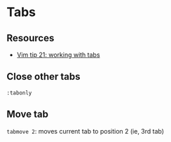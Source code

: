 # Tabs

Resources
---

- [Vim tip 21: working with tabs][1]

<!-- Links -->
[1]: https://learnbyexample.github.io/tips/vim-tip-21/

<!-- Links end -->


Close other tabs
---

```vim
:tabonly
```

Move tab
---

`tabmove 2`: moves current tab to position 2 (ie, 3rd tab)
